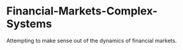 # Financial-Markets-Complex-Systems
Attempting to make sense out of the dynamics of financial markets.
